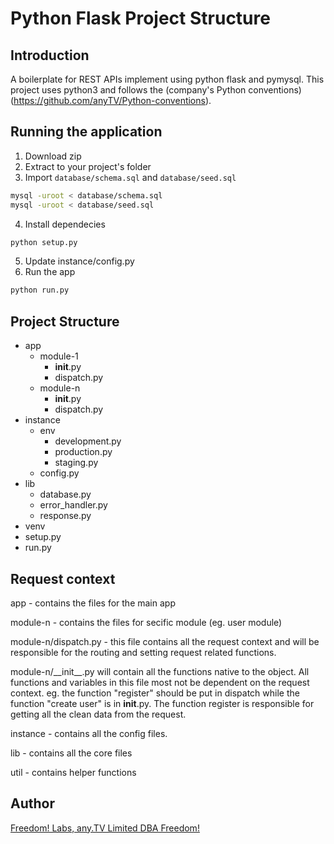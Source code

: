 Python Flask Project Structure
=====

Introduction
-----
A boilerplate for REST APIs implement using python flask and pymysql. This project uses python3 and follows the (company's Python conventions)(https://github.com/anyTV/Python-conventions).

## Running the application

1. Download zip
2. Extract to your project's folder
3. Import `database/schema.sql` and `database/seed.sql`
  ```sh
  mysql -uroot < database/schema.sql
  mysql -uroot < database/seed.sql
  ```
4. Install dependecies
  ```sh
  python setup.py
  ```
5. Update instance/config.py
5. Run the app
  ```sh
  python run.py
  ```

Project Structure
-----
  - app
    - module-1
      - __init__.py
      - dispatch.py
    - module-n
      - __init__.py
      - dispatch.py
  - instance
    - env
      - development.py
      - production.py
      - staging.py
    - config.py
  - lib
    - database.py
    - error_handler.py
    - response.py
  - venv
  - setup.py
  - run.py

## Request context
  app - contains the files for the main app

  module-n - contains the files for secific module (eg. user module)

  module-n/dispatch.py - this file contains all the request context and will be responsible for the routing and setting request related functions.

  module-n/\_\_init\_\_.py will contain all the functions native to the object. All functions and variables in this file most not be dependent on the request context. eg. the function "register" should be put in dispatch while the function "create user" is in __init__.py. The function register is responsible for getting all the clean data from the request.

  instance - contains all the config files.

  lib - contains all the core files

  util - contains helper functions

## Author
[Freedom! Labs, any.TV Limited DBA Freedom!](https://www.freedom.tm)

